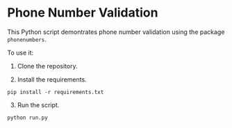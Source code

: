 # Phone Number Validation

This Python script demontrates phone number validation using the package `phonenumbers`.

To use it:

1. Clone the repository.

2. Install the requirements.

```shell
pip install -r requirements.txt
```

3. Run the script.

```shell
python run.py
```
